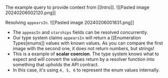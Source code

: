 The example query to provide context from [[Intro]].
![[Pasted image 20240206002120.png]]

Resolving `appearsIn`.
![[Pasted image 20240206001831.png]]

- The `appeasIn` and `starships` fields can be resolved concurrently.
- Our type system claims `appearsIn` will return a [[Enumeration Types|enums]] values with known values. As you can compare the first image with the second one, it does not return numbers, but strings!
- This is a example of **scalar coercion**. The type system knows what to expect and will convert the values return by a resolver function into something that upholds the API contract.
- In this case, it's using `4, 5, 6` to represent the enum values internally.